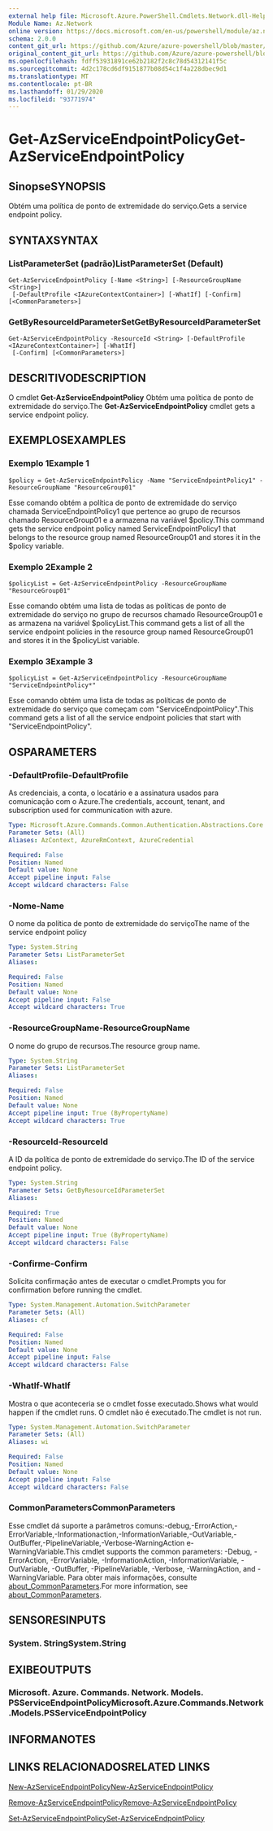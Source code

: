 ```yaml
---
external help file: Microsoft.Azure.PowerShell.Cmdlets.Network.dll-Help.xml
Module Name: Az.Network
online version: https://docs.microsoft.com/en-us/powershell/module/az.network/get-azserviceendpointpolicy
schema: 2.0.0
content_git_url: https://github.com/Azure/azure-powershell/blob/master/src/Network/Network/help/Get-AzServiceEndpointPolicy.md
original_content_git_url: https://github.com/Azure/azure-powershell/blob/master/src/Network/Network/help/Get-AzServiceEndpointPolicy.md
ms.openlocfilehash: fdff53931891ce62b2182f2c8c78d54312141f5c
ms.sourcegitcommit: 4d2c178cd6df9151877b08d54c1f4a228dbec9d1
ms.translationtype: MT
ms.contentlocale: pt-BR
ms.lasthandoff: 01/29/2020
ms.locfileid: "93771974"
---
```

# <span data-ttu-id="b3208-101">Get-AzServiceEndpointPolicy</span><span class="sxs-lookup"><span data-stu-id="b3208-101">Get-AzServiceEndpointPolicy</span></span>

## <span data-ttu-id="b3208-102">Sinopse</span><span class="sxs-lookup"><span data-stu-id="b3208-102">SYNOPSIS</span></span>
<span data-ttu-id="b3208-103">Obtém uma política de ponto de extremidade do serviço.</span><span class="sxs-lookup"><span data-stu-id="b3208-103">Gets a service endpoint policy.</span></span>

## <span data-ttu-id="b3208-104">SYNTAX</span><span class="sxs-lookup"><span data-stu-id="b3208-104">SYNTAX</span></span>

### <span data-ttu-id="b3208-105">ListParameterSet (padrão)</span><span class="sxs-lookup"><span data-stu-id="b3208-105">ListParameterSet (Default)</span></span>
```
Get-AzServiceEndpointPolicy [-Name <String>] [-ResourceGroupName <String>]
 [-DefaultProfile <IAzureContextContainer>] [-WhatIf] [-Confirm] [<CommonParameters>]
```

### <span data-ttu-id="b3208-106">GetByResourceIdParameterSet</span><span class="sxs-lookup"><span data-stu-id="b3208-106">GetByResourceIdParameterSet</span></span>
```
Get-AzServiceEndpointPolicy -ResourceId <String> [-DefaultProfile <IAzureContextContainer>] [-WhatIf]
 [-Confirm] [<CommonParameters>]
```

## <span data-ttu-id="b3208-107">DESCRITIVO</span><span class="sxs-lookup"><span data-stu-id="b3208-107">DESCRIPTION</span></span>
<span data-ttu-id="b3208-108">O cmdlet **Get-AzServiceEndpointPolicy** Obtém uma política de ponto de extremidade do serviço.</span><span class="sxs-lookup"><span data-stu-id="b3208-108">The **Get-AzServiceEndpointPolicy** cmdlet gets a service endpoint policy.</span></span>

## <span data-ttu-id="b3208-109">EXEMPLOS</span><span class="sxs-lookup"><span data-stu-id="b3208-109">EXAMPLES</span></span>

### <span data-ttu-id="b3208-110">Exemplo 1</span><span class="sxs-lookup"><span data-stu-id="b3208-110">Example 1</span></span>
```
$policy = Get-AzServiceEndpointPolicy -Name "ServiceEndpointPolicy1" -ResourceGroupName "ResourceGroup01"
```

<span data-ttu-id="b3208-111">Esse comando obtém a política de ponto de extremidade do serviço chamada ServiceEndpointPolicy1 que pertence ao grupo de recursos chamado ResourceGroup01 e a armazena na variável $policy.</span><span class="sxs-lookup"><span data-stu-id="b3208-111">This command gets the service endpoint policy named ServiceEndpointPolicy1 that belongs to the resource group named ResourceGroup01 and stores it in the $policy variable.</span></span>

### <span data-ttu-id="b3208-112">Exemplo 2</span><span class="sxs-lookup"><span data-stu-id="b3208-112">Example 2</span></span>
```
$policyList = Get-AzServiceEndpointPolicy -ResourceGroupName "ResourceGroup01"
```

<span data-ttu-id="b3208-113">Esse comando obtém uma lista de todas as políticas de ponto de extremidade do serviço no grupo de recursos chamado ResourceGroup01 e as armazena na variável $policyList.</span><span class="sxs-lookup"><span data-stu-id="b3208-113">This command gets a list of all the service endpoint policies in the resource group named ResourceGroup01 and stores it in the $policyList variable.</span></span>

### <span data-ttu-id="b3208-114">Exemplo 3</span><span class="sxs-lookup"><span data-stu-id="b3208-114">Example 3</span></span>
```
$policyList = Get-AzServiceEndpointPolicy -ResourceGroupName "ServiceEndpointPolicy*"
```

<span data-ttu-id="b3208-115">Esse comando obtém uma lista de todas as políticas de ponto de extremidade do serviço que começam com "ServiceEndpointPolicy".</span><span class="sxs-lookup"><span data-stu-id="b3208-115">This command gets a list of all the service endpoint policies that start with "ServiceEndpointPolicy".</span></span>

## <span data-ttu-id="b3208-116">OS</span><span class="sxs-lookup"><span data-stu-id="b3208-116">PARAMETERS</span></span>

### <span data-ttu-id="b3208-117">-DefaultProfile</span><span class="sxs-lookup"><span data-stu-id="b3208-117">-DefaultProfile</span></span>
<span data-ttu-id="b3208-118">As credenciais, a conta, o locatário e a assinatura usados para comunicação com o Azure.</span><span class="sxs-lookup"><span data-stu-id="b3208-118">The credentials, account, tenant, and subscription used for communication with azure.</span></span>

```yaml
Type: Microsoft.Azure.Commands.Common.Authentication.Abstractions.Core.IAzureContextContainer
Parameter Sets: (All)
Aliases: AzContext, AzureRmContext, AzureCredential

Required: False
Position: Named
Default value: None
Accept pipeline input: False
Accept wildcard characters: False
```

### <span data-ttu-id="b3208-119">-Nome</span><span class="sxs-lookup"><span data-stu-id="b3208-119">-Name</span></span>
<span data-ttu-id="b3208-120">O nome da política de ponto de extremidade do serviço</span><span class="sxs-lookup"><span data-stu-id="b3208-120">The name of the service endpoint policy</span></span>

```yaml
Type: System.String
Parameter Sets: ListParameterSet
Aliases:

Required: False
Position: Named
Default value: None
Accept pipeline input: False
Accept wildcard characters: True
```

### <span data-ttu-id="b3208-121">-ResourceGroupName</span><span class="sxs-lookup"><span data-stu-id="b3208-121">-ResourceGroupName</span></span>
<span data-ttu-id="b3208-122">O nome do grupo de recursos.</span><span class="sxs-lookup"><span data-stu-id="b3208-122">The resource group name.</span></span>

```yaml
Type: System.String
Parameter Sets: ListParameterSet
Aliases:

Required: False
Position: Named
Default value: None
Accept pipeline input: True (ByPropertyName)
Accept wildcard characters: True
```

### <span data-ttu-id="b3208-123">-ResourceId</span><span class="sxs-lookup"><span data-stu-id="b3208-123">-ResourceId</span></span>
<span data-ttu-id="b3208-124">A ID da política de ponto de extremidade do serviço.</span><span class="sxs-lookup"><span data-stu-id="b3208-124">The ID of the service endpoint policy.</span></span>

```yaml
Type: System.String
Parameter Sets: GetByResourceIdParameterSet
Aliases:

Required: True
Position: Named
Default value: None
Accept pipeline input: True (ByPropertyName)
Accept wildcard characters: False
```

### <span data-ttu-id="b3208-125">-Confirme</span><span class="sxs-lookup"><span data-stu-id="b3208-125">-Confirm</span></span>
<span data-ttu-id="b3208-126">Solicita confirmação antes de executar o cmdlet.</span><span class="sxs-lookup"><span data-stu-id="b3208-126">Prompts you for confirmation before running the cmdlet.</span></span>

```yaml
Type: System.Management.Automation.SwitchParameter
Parameter Sets: (All)
Aliases: cf

Required: False
Position: Named
Default value: None
Accept pipeline input: False
Accept wildcard characters: False
```

### <span data-ttu-id="b3208-127">-WhatIf</span><span class="sxs-lookup"><span data-stu-id="b3208-127">-WhatIf</span></span>
<span data-ttu-id="b3208-128">Mostra o que aconteceria se o cmdlet fosse executado.</span><span class="sxs-lookup"><span data-stu-id="b3208-128">Shows what would happen if the cmdlet runs.</span></span> <span data-ttu-id="b3208-129">O cmdlet não é executado.</span><span class="sxs-lookup"><span data-stu-id="b3208-129">The cmdlet is not run.</span></span>

```yaml
Type: System.Management.Automation.SwitchParameter
Parameter Sets: (All)
Aliases: wi

Required: False
Position: Named
Default value: None
Accept pipeline input: False
Accept wildcard characters: False
```

### <span data-ttu-id="b3208-130">CommonParameters</span><span class="sxs-lookup"><span data-stu-id="b3208-130">CommonParameters</span></span>
<span data-ttu-id="b3208-131">Esse cmdlet dá suporte a parâmetros comuns:-debug,-ErrorAction,-ErrorVariable,-Informationaction,-InformationVariable,-OutVariable,-OutBuffer,-PipelineVariable,-Verbose-WarningAction e-WarningVariable.</span><span class="sxs-lookup"><span data-stu-id="b3208-131">This cmdlet supports the common parameters: -Debug, -ErrorAction, -ErrorVariable, -InformationAction, -InformationVariable, -OutVariable, -OutBuffer, -PipelineVariable, -Verbose, -WarningAction, and -WarningVariable.</span></span> <span data-ttu-id="b3208-132">Para obter mais informações, consulte [about_CommonParameters](https://go.microsoft.com/fwlink/?LinkID=113216).</span><span class="sxs-lookup"><span data-stu-id="b3208-132">For more information, see [about_CommonParameters](https://go.microsoft.com/fwlink/?LinkID=113216).</span></span>

## <span data-ttu-id="b3208-133">SENSORES</span><span class="sxs-lookup"><span data-stu-id="b3208-133">INPUTS</span></span>

### <span data-ttu-id="b3208-134">System. String</span><span class="sxs-lookup"><span data-stu-id="b3208-134">System.String</span></span>

## <span data-ttu-id="b3208-135">EXIBE</span><span class="sxs-lookup"><span data-stu-id="b3208-135">OUTPUTS</span></span>

### <span data-ttu-id="b3208-136">Microsoft. Azure. Commands. Network. Models. PSServiceEndpointPolicy</span><span class="sxs-lookup"><span data-stu-id="b3208-136">Microsoft.Azure.Commands.Network.Models.PSServiceEndpointPolicy</span></span>

## <span data-ttu-id="b3208-137">INFORMA</span><span class="sxs-lookup"><span data-stu-id="b3208-137">NOTES</span></span>

## <span data-ttu-id="b3208-138">LINKS RELACIONADOS</span><span class="sxs-lookup"><span data-stu-id="b3208-138">RELATED LINKS</span></span>

[<span data-ttu-id="b3208-139">New-AzServiceEndpointPolicy</span><span class="sxs-lookup"><span data-stu-id="b3208-139">New-AzServiceEndpointPolicy</span></span>](./New-AzServiceEndpointPolicy.md)

[<span data-ttu-id="b3208-140">Remove-AzServiceEndpointPolicy</span><span class="sxs-lookup"><span data-stu-id="b3208-140">Remove-AzServiceEndpointPolicy</span></span>](./Remove-AzServiceEndpointPolicy.md)

[<span data-ttu-id="b3208-141">Set-AzServiceEndpointPolicy</span><span class="sxs-lookup"><span data-stu-id="b3208-141">Set-AzServiceEndpointPolicy</span></span>](./Set-AzServiceEndpointPolicy.md)

